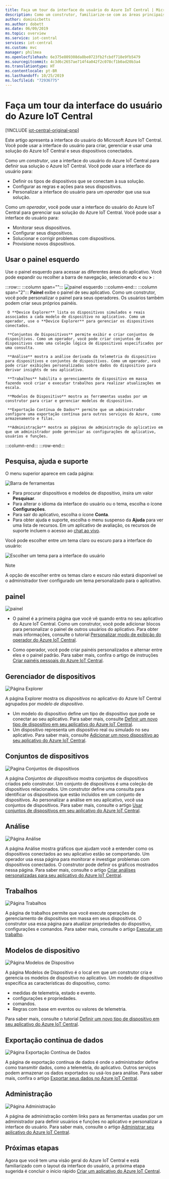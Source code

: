 ```yaml
---
title: Faça um tour da interface do usuário do Azure IoT Central | Microsoft Docs
description: Como um construtor, familiarize-se com as áreas principais da interface do usuário do Azure IoT Central que você usa para criar uma solução de IoT.
author: dominicbetts
ms.author: dobett
ms.date: 06/09/2019
ms.topic: overview
ms.service: iot-central
services: iot-central
ms.custom: mvc
manager: philmea
ms.openlocfilehash: 6e375e809308da8be0723fb2fcbdf718e9fb5479
ms.sourcegitcommit: 4c3d6c2657ae714f4a042f2c078cf1b0ad20b3a4
ms.translationtype: HT
ms.contentlocale: pt-BR
ms.lasthandoff: 10/25/2019
ms.locfileid: "72936775"
---
```

# <a name="take-a-tour-of-the-azure-iot-central-ui"></a>Faça um tour da interface do usuário do Azure IoT Central

[!INCLUDE [iot-central-original-pnp](../../../includes/iot-central-original-pnp-note.md)]

Este artigo apresenta a interface do usuário do Microsoft Azure IoT Central. Você pode usar a interface do usuário para criar, gerenciar e usar uma solução do Azure IoT Central e seus dispositivos conectados.

Como um _construtor_, use a interface do usuário do Azure IoT Central para definir sua solução o Azure IoT Central. Você pode usar a interface do usuário para:

- Definir os tipos de dispositivos que se conectam à sua solução.
- Configurar as regras e ações para seus dispositivos.
- Personalizar a interface do usuário para um _operador_ que usa sua solução.

Como um _operador_, você pode usar a interface do usuário do Azure IoT Central para gerenciar sua solução do Azure IoT Central. Você pode usar a interface do usuário para:

- Monitorar seus dispositivos.
- Configurar seus dispositivos.
- Solucionar e corrigir problemas com dispositivos.
- Provisione novos dispositivos.

## <a name="use-the-left-pane"></a>Usar o painel esquerdo

Use o painel esquerdo para acessar as diferentes áreas do aplicativo. Você pode expandir ou recolher a barra de navegação, selecionando **<** ou **>** :

:::row:::
  :::column span="":::
      ![painel esquerdo](media/overview-iot-central-tour/navigationbar.png)
  :::column-end:::
  :::column span="2":::
     **Painel** exibe o painel de seu aplicativo. Como um construtor, você pode personalizar o painel para seus operadores. Os usuários também podem criar seus próprios painéis.
    
     O **Device Explorer** lista os dispositivos simulados e reais associados a cada modelo de dispositivo no aplicativo. Como um operador, use o **Device Explorer** para gerenciar os dispositivos conectados.
    
     **Conjuntos de Dispositivos** permite exibir e criar conjuntos de dispositivos. Como um operador, você pode criar conjuntos de dispositivos como uma coleção lógica de dispositivos especificados por uma consulta.
    
     **Análise** mostra a análise derivada da telemetria do dispositivo para dispositivos e conjuntos de dispositivos. Como um operador, você pode criar exibições personalizadas sobre dados do dispositivo para derivar insights de seu aplicativo.
    
     **Trabalhos** habilita o gerenciamento de dispositivo em massa fazendo você criar e executar trabalhos para realizar atualizações em escala.
    
     **Modelos de Dispositivo** mostra as ferramentas usadas por um construtor para criar e gerenciar modelos de dispositivo.
    
     **Exportação Contínua de Dados** permite que um administrador configure uma exportação contínua para outros serviços do Azure, como armazenamento e filas.
    
     **Administração** mostra as páginas de administração do aplicativo em que um administrador pode gerenciar as configurações de aplicativo, usuários e funções.
   :::column-end:::
:::row-end:::

## <a name="search-help-and-support"></a>Pesquisa, ajuda e suporte

O menu superior aparece em cada página:

![Barra de ferramentas](media/overview-iot-central-tour/toolbar.png)

- Para procurar dispositivos e modelos de dispositivo, insira um valor **Pesquisar**.
- Para alterar o idioma da interface do usuário ou o tema, escolha o ícone **Configurações**.
- Para sair do aplicativo, escolha o ícone **Conta**.
- Para obter ajuda e suporte, escolha o menu suspenso da **Ajuda** para ver uma lista de recursos. Em um aplicativo de avaliação, os recursos de suporte incluem o acesso ao [chat ao vivo](howto-show-hide-chat.md).

Você pode escolher entre um tema claro ou escuro para a interface do usuário:

![Escolher um tema para a interface do usuário](media/overview-iot-central-tour/themes.png)

> [!NOTE]
> A opção de escolher entre os temas claro e escuro não estará disponível se o administrador tiver configurado um tema personalizado para o aplicativo.

## <a name="dashboard"></a>painel

![painel](media/overview-iot-central-tour/homepage.png)

* O painel é a primeira página que você vê quando entra no seu aplicativo do Azure IoT Central. Como um construtor, você pode adicionar blocos para personalizar o painel de outros usuários do aplicativo. Para obter mais informações, consulte o tutorial [Personalizar modo de exibição do operador do Azure IoT Central](tutorial-customize-operator.md).

* Como operador, você pode criar painéis personalizados e alternar entre eles e o painel padrão. Para saber mais, confira o artigo de instruções [Criar painéis pessoais do Azure IoT Central](howto-create-personal-dashboards.md).

## <a name="device-explorer"></a>Gerenciador de dispositivos

![Página Explorer](media/overview-iot-central-tour/explorer.png)

A página Explorer mostra os _dispositivos_ no aplicativo do Azure IoT Central agrupados por _modelo de dispositivo_.

* Um modelo do dispositivo define um tipo de dispositivo que pode se conectar ao seu aplicativo. Para saber mais, consulte [Definir um novo tipo de dispositivo em seu aplicativo do Azure IoT Central](tutorial-define-device-type.md).
* Um dispositivo representa um dispositivo real ou simulado no seu aplicativo. Para saber mais, consulte [Adicionar um novo dispositivo ao seu aplicativo do Azure IoT Central](tutorial-add-device.md).

## <a name="device-sets"></a>Conjuntos de dispositivos

![Pagina Conjuntos de dispositivos](media/overview-iot-central-tour/devicesets.png)

A página _Conjuntos de dispositivos_ mostra conjuntos de dispositivos criados pelo construtor. Um conjunto de dispositivos é uma coleção de dispositivos relacionados. Um construtor define uma consulta para identificar os dispositivos que estão incluídos em um conjunto de dispositivos. Ao personalizar a análise em seu aplicativo, você usa conjuntos de dispositivos. Para saber mais, consulte o artigo [Usar conjuntos de dispositivos em seu aplicativo do Azure IoT Central](howto-use-device-sets.md).

## <a name="analytics"></a>Análise

![Página Análise](media/overview-iot-central-tour/analytics.png)

A página Análise mostra gráficos que ajudam você a entender como os dispositivos conectados ao seu aplicativo estão se comportando. Um operador usa essa página para monitorar e investigar problemas com dispositivos conectados. O construtor pode definir os gráficos mostrados nessa página. Para saber mais, consulte o artigo [Criar análises personalizadas para seu aplicativo do Azure IoT Central](howto-use-device-sets.md).

## <a name="jobs"></a>Trabalhos

![Página Trabalhos](media/overview-iot-central-tour/jobs.png)

A página de trabalhos permite que você execute operações de gerenciamento de dispositivos em massa em seus dispositivos. O construtor usa essa página para atualizar propriedades do dispositivo, configurações e comandos. Para saber mais, consulte o artigo [Executar um trabalho](howto-run-a-job.md).

## <a name="device-templates"></a>Modelos de dispositivo

![Página Modelos de Dispositivo](media/overview-iot-central-tour/templates.png)

A página Modelos de Dispositivo é o local em que um construtor cria e gerencia os modelos de dispositivo no aplicativo. Um modelo de dispositivo especifica as características do dispositivo, como:

- medidas de telemetria, estado e evento.
- configurações e propriedades.
- comandos.
- Regras com base em eventos ou valores de telemetria.

Para saber mais, consulte o tutorial [Definir um novo tipo de dispositivo em seu aplicativo do Azure IoT Central](tutorial-define-device-type.md).

## <a name="continuous-data-export"></a>Exportação contínua de dados

![Página Exportação Contínua de Dados](media/overview-iot-central-tour/export.png)

A página de exportação contínua de dados é onde o administrador define como transmitir dados, como a telemetria, do aplicativo. Outros serviços podem armazenar os dados exportados ou usá-los para análise. Para saber mais, confira o artigo [Exportar seus dados no Azure IoT Central](howto-export-data-blob-storage.md).

## <a name="administration"></a>Administração

![Página Administração](media/overview-iot-central-tour/administration.png)

A página de administração contém links para as ferramentas usadas por um administrador para definir usuários e funções no aplicativo e personalizar a interface do usuário. Para saber mais, consulte o artigo [Administrar seu aplicativo do Azure IoT Central](howto-administer.md).

## <a name="next-steps"></a>Próximas etapas

Agora que você tem uma visão geral do Azure IoT Central e está familiarizado com o layout da interface do usuário, a próxima etapa sugerida é concluir o início rápido [Criar um aplicativo do Azure IoT Central](quick-deploy-iot-central.md).
